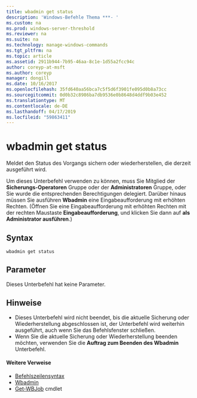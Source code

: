 ```yaml
---
title: wbadmin get status
description: 'Windows-Befehle Thema ***- '
ms.custom: na
ms.prod: windows-server-threshold
ms.reviewer: na
ms.suite: na
ms.technology: manage-windows-commands
ms.tgt_pltfrm: na
ms.topic: article
ms.assetid: 2911b944-7b95-46aa-8c1e-1d55a2fcc94c
author: coreyp-at-msft
ms.author: coreyp
manager: dongill
ms.date: 10/16/2017
ms.openlocfilehash: 35fd640aa56bca7c5f5d6f3901fe095d0b8a73cc
ms.sourcegitcommit: 0d0b32c8986ba7db9536e0b8648d4ddf9b03e452
ms.translationtype: MT
ms.contentlocale: de-DE
ms.lasthandoff: 04/17/2019
ms.locfileid: "59863411"
---
```

# <a name="wbadmin-get-status"></a>wbadmin get status



Meldet den Status des Vorgangs sichern oder wiederherstellen, die derzeit ausgeführt wird.

Um dieses Unterbefehl verwenden zu können, muss Sie Mitglied der **Sicherungs-Operatoren** Gruppe oder der **Administratoren** Gruppe, oder Sie wurde die entsprechenden Berechtigungen delegiert. Darüber hinaus müssen Sie ausführen **Wbadmin** eine Eingabeaufforderung mit erhöhten Rechten. (Öffnen Sie eine Eingabeaufforderung mit erhöhten Rechten mit der rechten Maustaste **Eingabeaufforderung**, und klicken Sie dann auf **als Administrator ausführen**.)

## <a name="syntax"></a>Syntax

```
wbadmin get status
```

## <a name="parameters"></a>Parameter

Dieses Unterbefehl hat keine Parameter.

## <a name="remarks"></a>Hinweise

-   Dieses Unterbefehl wird nicht beendet, bis die aktuelle Sicherung oder Wiederherstellung abgeschlossen ist, der Unterbefehl wird weiterhin ausgeführt, auch wenn Sie das Befehlsfenster schließen.
-   Wenn Sie die aktuelle Sicherung oder Wiederherstellung beenden möchten, verwenden Sie die **Auftrag zum Beenden des Wbadmin** Unterbefehl.

#### <a name="additional-references"></a>Weitere Verweise

-   [Befehlszeilensyntax](command-line-syntax-key.md)
-   [Wbadmin](wbadmin.md)
-   [Get-WBJob](https://technet.microsoft.com/library/jj902426.aspx) cmdlet